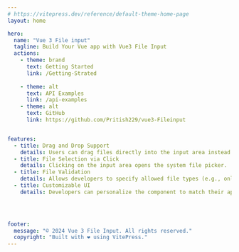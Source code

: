 ```yaml
---
# https://vitepress.dev/reference/default-theme-home-page
layout: home

hero:
  name: "Vue 3 File input" 
  tagline: Build Your Vue app with Vue3 File Input
  actions:
    - theme: brand
      text: Getting Started
      link: /Getting-Strated
     
    - theme: alt
      text: API Examples
      link: /api-examples
    - theme: alt
      text: GitHub 
      link: https://github.com/Pritish229/vue3-Fileinput


features:
  - title: Drag and Drop Support
    details: Users can drag files directly into the input area instead of using the traditional file selection dialog.
  - title: File Selection via Click
    details: Clicking on the input area opens the system file picker.
  - title: File Validation
    details: Allows developers to specify allowed file types (e.g., only images, only PDFs, etc.).
  - title: Customizable UI
    details: Developers can personalize the component to match their application's design.


    

footer:
  message: "© 2024 Vue 3 File Input. All rights reserved."
  copyright: "Built with ❤️ using VitePress."
---
```



